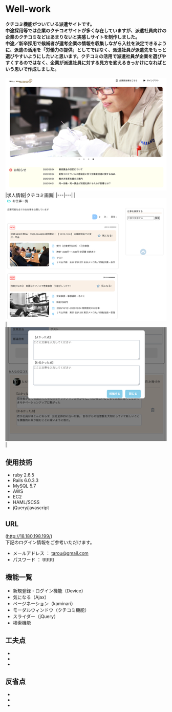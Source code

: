 # Well-work
#### クチコミ機能がついている派遣サイトです。<br>中途採用等では企業のクチコミサイトが多く存在していますが、派遣社員向けの企業のクチコミなどはあまりないと実感しサイトを制作しました。<br>中途／新卒採用で候補者が選考企業の情報を収集しながら入社を決定できるように、派遣の活用を「労働力の提供」としてではなく、派遣社員が派遣先をもっと選びやすいようにしたいと思います。クチコミの活用で派遣社員が企業を選びやすくするのではなく、企業が派遣社員に対する見方を変えるきっかけになればという思いで作成しました。
![イメージ１](image1.png)
|求人情報|クチコミ画面|
|---|---|
|![イメージ２](image2.png)|![イメージ3](image3.png)|

## 使用技術
* ruby 2.6.5
* Rails 6.0.3.3
* MySQL 5.7
* AWS
 * EC2
* HAML/SCSS
* jQuery/javascript

## URL
(http://18.180.198.199/)<br>
下記のログイン情報をご参考いただけます。
* メールアドレス ： tarou@gmail.com
* パスワード    ： tttttttt

## 機能一覧
 * 新規登録・ログイン機能（Device）
 * 気になる（Ajax）
 * ページネーション（kaminari）
 * モーダルウィンドウ（クチコミ機能）
 * スライダー（jQuery）
 * 検索機能
   
## 工夫点
*
*
*

## 反省点
*
*
*
